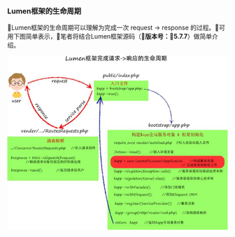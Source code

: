 ### Lumen框架的生命周期

Lumen框架的生命周期可以理解为完成一次 request -> response 的过程。可用下图简单表示，笔者将结合Lumen框架源码（**版本号：5.7.7**）做简单介绍。

![lumen框架生命周期图](./images/lumen_life_cycle.jpeg "lumen框架完成一次请求生命周期图")


